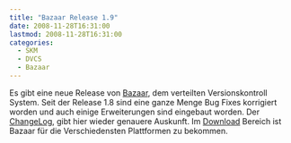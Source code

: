 ```yaml
---
title: "Bazaar Release 1.9"
date: 2008-11-28T16:31:00
lastmod: 2008-11-28T16:31:00
categories:
  - SKM
  - DVCS
  - Bazaar
---
```

Es gibt eine neue Release von [Bazaar](http://www.bazaar-vcs.org), dem verteilten Versionskontroll System. Seit der Release 1.8 sind 
eine ganze Menge Bug Fixes korrigiert worden und auch einige Erweiterungen sind eingebaut worden. 
Der [ChangeLog](http://doc.bazaar-vcs.org/bzr.1.9/en/release-notes/NEWS.html#bzr-1-9-2008-11-07), gibt hier wieder genauere Auskunft. 
Im [Download](http://bazaar-vcs.org/Download) Bereich ist Bazaar für die Verschiedensten Plattformen zu bekommen.
